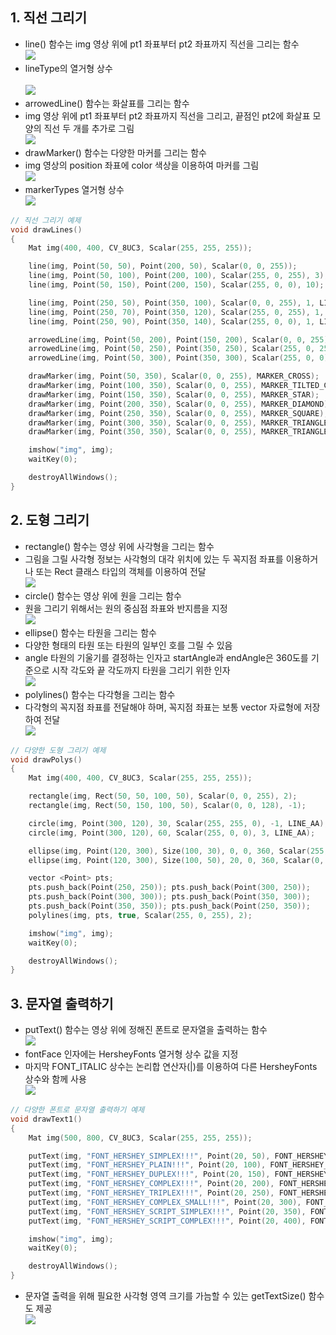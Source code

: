 ## 1. 직선 그리기
* line() 함수는 img 영상 위에 pt1 좌표부터 pt2 좌표까지 직선을 그리는 함수 
<br/> <img src="./img/OCV005.PNG" /> 
* lineType의 열거형 상수  
<br/> <img src="./img/OCV006.PNG" /> 
* arrowedLine() 함수는 화살표를 그리는 함수
* img 영상 위에 pt1 좌표부터 pt2 좌표까지 직선을 그리고, 끝점인 pt2에 화살표 모양의 직선 두 개를 추가로 그림
<br/> <img src="./img/OCV007.PNG" /> 
* drawMarker() 함수는 다양한 마커를 그리는 함수
* img 영상의 position 좌표에 color 색상을 이용하여 마커를 그림
<br/> <img src="./img/OCV008.PNG" /> 
* markerTypes 열거형 상수
<br/> <img src="./img/OCV009.PNG" />  
```cpp
// 직선 그리기 예제
void drawLines()
{
	Mat img(400, 400, CV_8UC3, Scalar(255, 255, 255));

	line(img, Point(50, 50), Point(200, 50), Scalar(0, 0, 255));
	line(img, Point(50, 100), Point(200, 100), Scalar(255, 0, 255), 3);
	line(img, Point(50, 150), Point(200, 150), Scalar(255, 0, 0), 10);

	line(img, Point(250, 50), Point(350, 100), Scalar(0, 0, 255), 1, LINE_4);
	line(img, Point(250, 70), Point(350, 120), Scalar(255, 0, 255), 1, LINE_8);
	line(img, Point(250, 90), Point(350, 140), Scalar(255, 0, 0), 1, LINE_AA);

	arrowedLine(img, Point(50, 200), Point(150, 200), Scalar(0, 0, 255), 1);
	arrowedLine(img, Point(50, 250), Point(350, 250), Scalar(255, 0, 255), 1);
	arrowedLine(img, Point(50, 300), Point(350, 300), Scalar(255, 0, 0), 1, LINE_8, 0, 0.05);

	drawMarker(img, Point(50, 350), Scalar(0, 0, 255), MARKER_CROSS);
	drawMarker(img, Point(100, 350), Scalar(0, 0, 255), MARKER_TILTED_CROSS);
	drawMarker(img, Point(150, 350), Scalar(0, 0, 255), MARKER_STAR);
	drawMarker(img, Point(200, 350), Scalar(0, 0, 255), MARKER_DIAMOND);
	drawMarker(img, Point(250, 350), Scalar(0, 0, 255), MARKER_SQUARE);
	drawMarker(img, Point(300, 350), Scalar(0, 0, 255), MARKER_TRIANGLE_UP);
	drawMarker(img, Point(350, 350), Scalar(0, 0, 255), MARKER_TRIANGLE_DOWN);

	imshow("img", img);
	waitKey(0);

	destroyAllWindows();
}
```

## 2. 도형 그리기
* rectangle() 함수는 영상 위에 사각형을 그리는 함수
* 그림을 그릴 사각형 정보는 사각형의 대각 위치에 있는 두 꼭지점 좌표를 이용하거나 또는 Rect 클래스 타입의 객체를 이용하여 전달
<br/> <img src="./img/OCV010.PNG" /> 
* circle() 함수는 영상 위에 원을 그리는 함수
* 원을 그리기 위해서는 원의 중심점 좌표와 반지름을 지정
<br/> <img src="./img/OCV011.PNG" /> 
* ellipse() 함수는 타원을 그리는 함수
* 다양한 형태의 타원 또는 타원의 일부인 호를 그릴 수 있음
* angle 타원의 기울기를 결정하는 인자고 startAngle과 endAngle은 360도를 기준으로 시작 각도와 끝 각도까지 타원을 그리기 위한 인자
<br/>  <img src="./img/OCV012.PNG" />  
* polylines() 함수는 다각형을 그리는 함수
* 다각형의 꼭지점 좌표를 전달해야 하며, 꼭지점 좌표는 보통 vector<Point> 자료형에 저장하여 전달
<br/> <img src="./img/OCV013.PNG" /> 
```cpp
// 다양한 도형 그리기 예제	
void drawPolys()
{
	Mat img(400, 400, CV_8UC3, Scalar(255, 255, 255));

	rectangle(img, Rect(50, 50, 100, 50), Scalar(0, 0, 255), 2);
	rectangle(img, Rect(50, 150, 100, 50), Scalar(0, 0, 128), -1);

	circle(img, Point(300, 120), 30, Scalar(255, 255, 0), -1, LINE_AA);
	circle(img, Point(300, 120), 60, Scalar(255, 0, 0), 3, LINE_AA);

	ellipse(img, Point(120, 300), Size(100, 30), 0, 0, 360, Scalar(255, 255, 0), -1, LINE_AA);
	ellipse(img, Point(120, 300), Size(100, 50), 20, 0, 360, Scalar(0, 255, 0), 2, LINE_AA);

	vector <Point> pts;
	pts.push_back(Point(250, 250)); pts.push_back(Point(300, 250));
	pts.push_back(Point(300, 300)); pts.push_back(Point(350, 300));
	pts.push_back(Point(350, 350)); pts.push_back(Point(250, 350));
	polylines(img, pts, true, Scalar(255, 0, 255), 2);

	imshow("img", img);
	waitKey(0);

	destroyAllWindows();
}
```
	
## 3. 문자열 출력하기
* putText() 함수는 영상 위에 정해진 폰트로 문자열을 출력하는 함수
<br/> <img src="./img/OCV014.PNG" />  
* fontFace 인자에는 HersheyFonts 열거형 상수 값을 지정
* 마지막 FONT_ITALIC 상수는 논리합 연산자(|)를 이용하여 다른 HersheyFonts 상수와 함께 사용
<br/> <img src="./img/OCV015.PNG" />   
```cpp
// 다양한 폰트로 문자열 출력하기 예제
void drawText1()
{
	Mat img(500, 800, CV_8UC3, Scalar(255, 255, 255));

	putText(img, "FONT_HERSHEY_SIMPLEX!!!", Point(20, 50), FONT_HERSHEY_SIMPLEX, 1, Scalar(0, 0, 255));
	putText(img, "FONT_HERSHEY_PLAIN!!!", Point(20, 100), FONT_HERSHEY_PLAIN, 1, Scalar(0, 0, 255));
	putText(img, "FONT_HERSHEY_DUPLEX!!!", Point(20, 150), FONT_HERSHEY_DUPLEX, 1, Scalar(0, 0, 255));
	putText(img, "FONT_HERSHEY_COMPLEX!!!", Point(20, 200), FONT_HERSHEY_COMPLEX, 1, Scalar(255, 0, 0));
	putText(img, "FONT_HERSHEY_TRIPLEX!!!", Point(20, 250), FONT_HERSHEY_TRIPLEX, 1, Scalar(255, 0, 0));
	putText(img, "FONT_HERSHEY_COMPLEX_SMALL!!!", Point(20, 300), FONT_HERSHEY_COMPLEX_SMALL, 1, Scalar(255, 0, 0));
	putText(img, "FONT_HERSHEY_SCRIPT_SIMPLEX!!!", Point(20, 350), FONT_HERSHEY_SCRIPT_SIMPLEX, 1, Scalar(255, 0, 255));
	putText(img, "FONT_HERSHEY_SCRIPT_COMPLEX!!!", Point(20, 400), FONT_HERSHEY_SCRIPT_COMPLEX, 1, Scalar(255, 0, 255));

	imshow("img", img);
	waitKey(0);

	destroyAllWindows();
}
```
*  문자열 출력을 위해 필요한 사각형 영역 크기를 가늠할 수 있는 getTextSize() 함수도 제공
<br/> <img src="./img/OCV016.PNG" /> 
